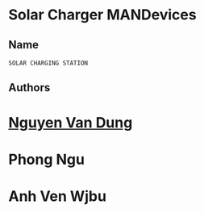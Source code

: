 # Solar Charger MANDevices

## Name

	SOLAR CHARGING STATION

## Authors

#	[Nguyen Van Dung](https://www.facebook.com/vanperdung/)
# 	Phong Ngu
#	Anh Ven Wjbu
